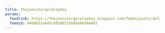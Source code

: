 ```yaml
---
title: thejennstergerplayboy
params:
  feedlink: https://thejennstergerplayboy.blogspot.com/feeds/posts/default
  feedid: 04b9b52ab45c69288725b0eb869440e5
---
```

